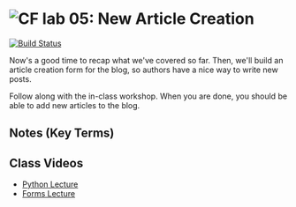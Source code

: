 ![CF](https://i.imgur.com/7v5ASc8.png)  lab 05: New Article Creation
=======
[![Build Status](https://travis-ci.org/codefellows-seattle-301d4/05-new-article-creation.svg?branch=master)](https://travis-ci.org/codefellows-seattle-301d4/05-new-article-creation)

Now's a good time to recap what we've covered so far. Then, we'll build an article creation form for the blog, so authors have a nice way to write new posts.

Follow along with the in-class workshop. When you are done, you should be able to add new articles to the blog.

##  Notes (Key Terms)

## Class Videos

- [Python Lecture](https://www.youtube.com/watch?v=wgnG-F6PBHI&index=17&list=PLVngfM2hsbi8gIVLWmnvSc975LAPYInrA)
- [Forms Lecture](https://www.youtube.com/watch?v=SFdxmSkQBVA&list=PLVngfM2hsbi8gIVLWmnvSc975LAPYInrA&index=18)

